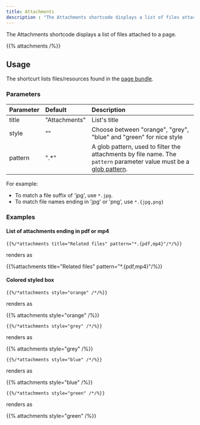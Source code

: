 ```yaml
---
title: Attachments
description : "The Attachments shortcode displays a list of files attached to a page."
---
```


The Attachments shortcode displays a list of files attached to a page.

{{% attachments /%}}

## Usage

The shortcurt lists files/resources found in the [page bundle](https://gohugo.io/content-management/page-bundles/).

### Parameters

| Parameter | Default | Description |
|:--|:--|:--|
| title | "Attachments" | List's title  |
| style | "" | Choose between "orange", "grey", "blue" and "green" for nice style |
| pattern | ".*" | A glob pattern, used to filter the attachments by file name. The `pattern` parameter value must be a [glob pattern](https://github.com/gobwas/glob/blob/master/readme.md).

For example:

* To match a file suffix of 'jpg', use `*.jpg`.
* To match file names ending in 'jpg' or 'png', use `*.{jpg,png}`

### Examples

#### List of attachments ending in pdf or mp4

    {{%/*attachments title="Related files" pattern="*.{pdf,mp4}"/*/%}}

renders as

{{%attachments title="Related files" pattern="*.{pdf,mp4}"/%}}

#### Colored styled box

    {{%/*attachments style="orange" /*/%}}

renders as

{{% attachments style="orange" /%}}

    {{%/*attachments style="grey" /*/%}}

renders as

{{% attachments style="grey" /%}}

    {{%/*attachments style="blue" /*/%}}

renders as

{{% attachments style="blue" /%}}

    {{%/*attachments style="green" /*/%}}

renders as

{{% attachments style="green" /%}}
